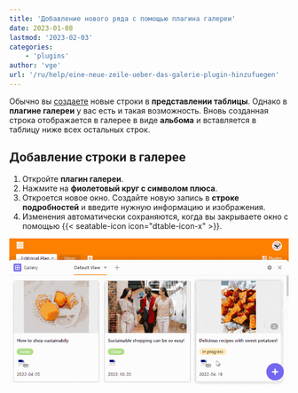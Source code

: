 ```yaml
---
title: 'Добавление нового ряда с помощью плагина галереи'
date: 2023-01-08
lastmod: '2023-02-03'
categories:
    - 'plugins'
author: 'vge'
url: '/ru/help/eine-neue-zeile-ueber-das-galerie-plugin-hinzufuegen'
---
```


Обычно вы [создаете](https://seatable.io/ru/docs/arbeiten-mit-zeilen/hinzufuegen-einer-zeile/) новые строки в **представлении таблицы**. Однако в **плагине галереи** у вас есть и такая возможность. Вновь созданная строка отображается в галерее в виде **альбома** и вставляется в таблицу ниже всех остальных строк.

## Добавление строки в галерее

1. Откройте **плагин галереи**.
2. Нажмите на **фиолетовый круг с символом плюса**.
3. Откроется новое окно. Создайте новую запись в **строке подробностей** и введите нужную информацию и изображения.
4. Изменения автоматически сохраняются, когда вы закрываете окно с помощью {{< seatable-icon icon="dtable-icon-x" >}}.

![Добавьте новый ряд с помощью плагина галереи](images/Eine-neue-Zeile-ueber-das-Galerie-Plugin-hinzufuegen.gif)

